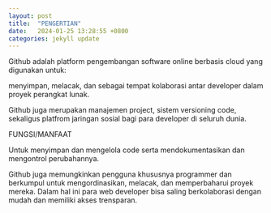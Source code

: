 ```yaml
---
layout: post
title:  "PENGERTIAN"
date:   2024-01-25 13:28:55 +0800
categories: jekyll update
---
```




Github adalah platform pengembangan software online berbasis cloud yang digunakan untuk:

menyimpan, melacak, dan sebagai tempat kolaborasi antar developer dalam proyek perangkat lunak.

Github juga merupakan manajemen project, sistem versioning code, sekaligus platfrom jaringan sosial bagi para developer di seluruh dunia.

FUNGSI/MANFAAT

Untuk menyimpan dan mengelola code serta mendokumentasikan dan mengontrol perubahannya.

Github juga memungkinkan pengguna khususnya programmer dan berkumpul untuk mengordinasikan, melacak, dan memperbaharui proyek mereka. Dalam hal ini para web developer bisa saling berkolaborasi dengan mudah dan memiliki akses trensparan.